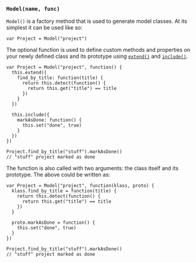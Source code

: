 ### `Model(name, func)`

`Model()` is a factory method that is used to generate model classes. At its simplest it can be used like so:

    var Project = Model("project")

The optional function is used to define custom methods and properties on your newly defined class and its prototype using [`extend()`](#extend) and [`include()`](#include).

    var Project = Model("project", function() {
      this.extend({
        find_by_title: function(title) {
          return this.detect(function() {
            return this.get("title") == title
          })
        }
      })

      this.include({
        markAsDone: function() {
          this.set("done", true)
        }
      })
    })

    Project.find_by_title("stuff").markAsDone()
    // "stuff" project marked as done

The function is also called with two arguments: the class itself and its prototype. The above could be written as:

    var Project = Model("project", function(klass, proto) {
      klass.find_by_title = function(title) {
        return this.detect(function() {
          return this.get("title") == title
        })
      }

      proto.markAsDone = function() {
        this.set("done", true)
      }
    })

    Project.find_by_title("stuff").markAsDone()
    // "stuff" project marked as done
